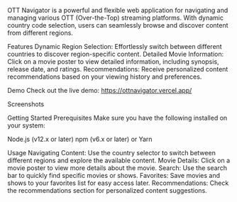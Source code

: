 OTT Navigator is a powerful and flexible web application for navigating and managing various OTT (Over-the-Top) streaming platforms. With dynamic country code selection, users can seamlessly browse and discover content from different regions.

Features
Dynamic Region Selection: Effortlessly switch between different countries to discover region-specific content.
Detailed Movie Information: Click on a movie poster to view detailed information, including synopsis, release date, and ratings.
Recommendations: Receive personalized content recommendations based on your viewing history and preferences.

Demo
Check out the live demo: https://ottnavigator.vercel.app/

Screenshots

Getting Started
Prerequisites
Make sure you have the following installed on your system:

Node.js (v12.x or later)
npm (v6.x or later) or Yarn

Usage
Navigating Content: Use the country selector to switch between different regions and explore the available content.
Movie Details: Click on a movie poster to view more details about the movie.
Search: Use the search bar to quickly find specific movies or shows.
Favorites: Save movies and shows to your favorites list for easy access later.
Recommendations: Check the recommendations section for personalized content suggestions.
